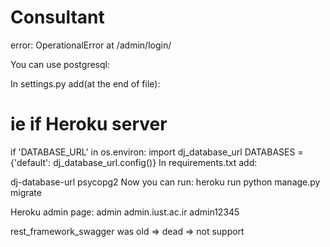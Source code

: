 # Consultant


error: 
    OperationalError at /admin/login/


You can use postgresql:

In settings.py add(at the end of file):

# ie if Heroku server
if 'DATABASE_URL' in os.environ:
    import dj_database_url
    DATABASES = {'default': dj_database_url.config()}
In requirements.txt add:

dj-database-url 
psycopg2
Now you can run: heroku run python manage.py migrate




Heroku admin page:
admin
admin.iust.ac.ir
admin12345

rest_framework_swagger was old => dead => not support
